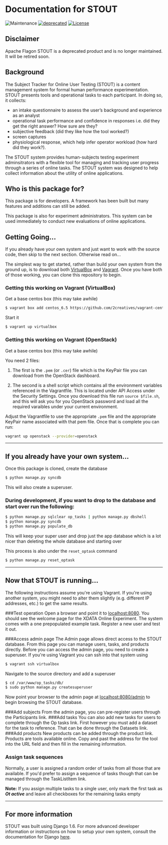 # Documentation for STOUT

![Maintenance](https://img.shields.io/maintenance/no/2019)
[![deprecated](http://badges.github.io/stability-badges/dist/deprecated.svg)](http://github.com/badges/stability-badges)
[![License](https://img.shields.io/badge/license-Apache--2.0-blue.svg)](http://www.apache.org/licenses/LICENSE-2.0)

## Disclaimer

Apache Flagon STOUT is a deprecated product and is no longer maintained. It will be retired soon.

## Background
The Subject Tracker for Online User Testing (STOUT) is a content management system for formal human performance experimentation.  STOUT presents tools and operational tasks to each participant. In doing so, it collects:
- an intake questionnaire to assess the user’s background and experience as an analyst
- operational task performance and confidence in responses i.e. did they get the right answer? How sure are they?
- subjective feedback (did they like how the tool worked?)
- screen captures
- physiological response, which  help infer operator workload (how hard did they work?).

The STOUT system provides human-subjects testing experiment adminsitrators with a flexible tool for managing and tracking user progress through a series of online tasks.  The STOUT system was designed to help collect information about the utility of online applications.    

## Who is this package for?
This package is for developers.  A framework has been built but many features and additions can still be added.  

This package is also for experiment administrators.  This system can be used immediately to conduct new evaluations of online applications. 

## Getting Going...
If you already have your own system and just want to work with the source code, then skip to the next section.  Otherwise read on...

The simplest way to get started, rather than build your own system from the ground up, is to download both [VirtualBox](https://www.virtualbox.org) and [Vagrant](https://www.vagrantup.com).  Once you have both of those working, you can clone this repository to begin.

### Getting this working on Vagrant (VirtualBox)

Get a base centos box (this may take awhile)

```bash
$ vagrant box add centos_6.5 https://github.com/2creatives/vagrant-centos/releases/download/v6.5.3/centos65-x86_64-20140116.box
```

Start it

```bash
$ vagrant up virtualbox
```

### Getting this working on Vagrant (OpenStack)

Get a base centos box (this may take awhile)

You need 2 files:

1. The first is the `.pem` (or `.cer`) file which is the KeyPair file you can download from the OpenStack dashboard.

2. The second is a shell script which contains all the environment variables referenced in the Vagrantfile.  This is located under API Access under the Security Settings.  Once you download this file run `source $file.sh`, and this will ask you for you OpenStack password and load all the required varaibles under your current environment.  

Adjust the Vagrantfile to use the appropriate `.pem` file and the appropriate KeyPair name associated with that pem file.  Once that is complete you can run:

```bash
vagrant up openstack --provider=openstack
```

---------------
## If you already have your own system... 

Once this package is cloned, create the database

```bash
$ python manage.py syncdb
```

This will also create a superuser.


### During development, if you want to drop to the database and start over run the following:

```bash
$ python manage.py sqlclear op_tasks | python manage.py dbshell
$ python manage.py syncdb
$ python manage.py populate_db
```

This will keep your super user and drop just the app database which is a lot nicer than deleting the whole database and starting over

This process is also under the `reset_optask` command

```bash
$ python manage.py reset_optask
```

--------------------------------
## Now that STOUT is running...
The following instructions assume you're using Vagrant.  If you're using another system, you might need to alter them slightly (e.g. different IP addresses, etc.) to get the same results. 

###Test operation
Open a browser and point it to [localhost:8080](http://localhost:8080).  You should see the welcome page for the XDATA Online Experiment. The system comes with a one prepopulated example task.  Register a new user and test it out.
       
###Access admin page
The Admin page allows direct access to the STOUT database.  From this page you can manage users, tasks, and products directly. Before you can access the admin page, you need to create a superuser.  If you're using Vagrant you can ssh into that system using 

```bash
$ vagrant ssh virtualbox
```

Navigate to the source directory and add a superuser

```bash
$ cd /var/www/op_tasks/db/
$ sudo python manage.py createsuperuser
```

Now point your browser to the admin page at [localhost:8080/admin](http://localhost:8080/admin) to begin browsing the STOUT database. 
 
###Add subjects
From the admin page, you can pre-register users through the Participants link.
###Add tasks
You can also add new tasks for users to complete through the Op tasks link.  First however you must add a dataset for the task to reference.  That can be done through the Datasets link. 
###Add products
New products can be added through the product link.  Products are tools available online.  Copy and past the address for the tool into the URL field and then fill in the remaining information. 
### Assign task sequences
Normally, a user is assigned a random order of tasks from all those that are available.  If you'd prefer to assign a sequence of tasks though that can be managed through the TaskListItem link.  

**Note:** If you assign multiple tasks to a single user, only mark the first task as ***Ot active*** and leave all checkboxes for the remaining tasks empty

----
## For more information
STOUT was built using Django 1.6.  For more advanced developer information or instructions on how to setup your own system,  consult the documentation for Django [here](https://www.djangoproject.com).  
